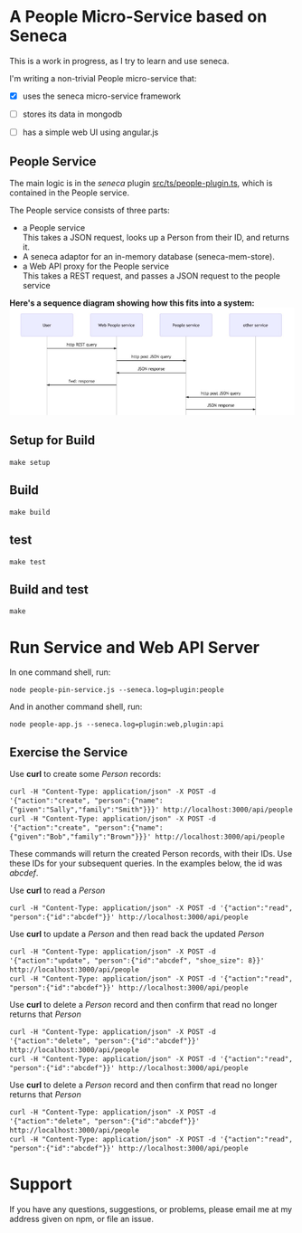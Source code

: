 # A People Micro-Service based on Seneca

This is a work in progress, as I try to learn and use seneca.

I'm writing a non-trivial People micro-service that:
- [x] uses the seneca micro-service framework
- [ ] stores its data in mongodb  
- [ ] has a simple web UI using angular.js


## People Service

The main logic is in the *seneca* plugin [src/ts/people-plugin.ts](src/ts/people-plugin.ts), which is contained in the People service.

The People service consists of three parts:  
- a People service  
This takes a JSON request, looks up a Person from their ID, and returns it.
- A seneca adaptor for an in-memory database (seneca-mem-store).
- a Web API proxy for the People service  
This takes a REST request, and passes a JSON request to the people service

**Here's a sequence diagram showing how this fits into a system:**
![Sequence Diagram](doc/sequence_diagram.jpg)

## Setup for Build
```
make setup
```

## Build
```
make build
```

## test
```
make test
```

## Build and test
```
make
```


# Run Service and Web API Server
In one command shell, run:
```
node people-pin-service.js --seneca.log=plugin:people
```

And in another command shell, run:
```
node people-app.js --seneca.log=plugin:web,plugin:api
```
## Exercise the Service

Use **curl** to create some *Person* records:
```
curl -H "Content-Type: application/json" -X POST -d '{"action":"create", "person":{"name":{"given":"Sally","family":"Smith"}}}' http://localhost:3000/api/people
curl -H "Content-Type: application/json" -X POST -d '{"action":"create", "person":{"name":{"given":"Bob","family":"Brown"}}}' http://localhost:3000/api/people
```
These commands will return the created Person records, with their IDs.
Use these IDs for your subsequent queries. In the examples below, the id was *abcdef*.

Use **curl** to read a *Person*
```
curl -H "Content-Type: application/json" -X POST -d '{"action":"read", "person":{"id":"abcdef"}}' http://localhost:3000/api/people
```

Use **curl** to update a *Person* and then read back the updated *Person*
```
curl -H "Content-Type: application/json" -X POST -d '{"action":"update", "person":{"id":"abcdef", "shoe_size": 8}}' http://localhost:3000/api/people
curl -H "Content-Type: application/json" -X POST -d '{"action":"read", "person":{"id":"abcdef"}}' http://localhost:3000/api/people
```


Use **curl** to delete a *Person* record and then confirm that read no longer returns that *Person*
```
curl -H "Content-Type: application/json" -X POST -d '{"action":"delete", "person":{"id":"abcdef"}}' http://localhost:3000/api/people
curl -H "Content-Type: application/json" -X POST -d '{"action":"read", "person":{"id":"abcdef"}}' http://localhost:3000/api/people
```

Use **curl** to delete a *Person* record and then confirm that read no longer returns that *Person*
```
curl -H "Content-Type: application/json" -X POST -d '{"action":"delete", "person":{"id":"abcdef"}}' http://localhost:3000/api/people
curl -H "Content-Type: application/json" -X POST -d '{"action":"read", "person":{"id":"abcdef"}}' http://localhost:3000/api/people
```


# Support
If you have any questions, suggestions, or problems,
please email me at my address given on npm, or file an issue.
